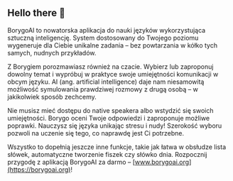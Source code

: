 ## Hello there 👋

BorygoAI to nowatorska aplikacja do nauki języków wykorzystująca sztuczną inteligencję. System dostosowany do Twojego poziomu wygeneruje dla Ciebie unikalne zadania – bez powtarzania w kółko tych samych, nudnych przykładów. 

Z Borygiem porozmawiasz również na czacie. Wybierz lub zaproponuj dowolny temat i wypróbuj w praktyce swoje umiejętności komunikacji w obcym języku. AI (ang. artificial intelligence) daje nam niesamowitą możliwość symulowania prawdziwej rozmowy z drugą osobą – w jakikolwiek sposób zechcemy. 

Nie musisz mieć dostępu do native speakera albo wstydzić się swoich umiejętności. Borygo oceni Twoje odpowiedzi i zaproponuje możliwe poprawki. Nauczysz się języka unikając stresu i nudy! Szerokość wyboru pozwoli na uczenie się tego, co naprawdę jest Ci potrzebne. 

Wszystko to dopełnią jeszcze inne funkcje, takie jak łatwa w obsłudze lista słówek, automatyczne tworzenie fiszek czy słówko dnia. Rozpocznij przygodę z aplikacją BorygoAI za darmo – [www.borygoai.org](https://borygoai.org)!
